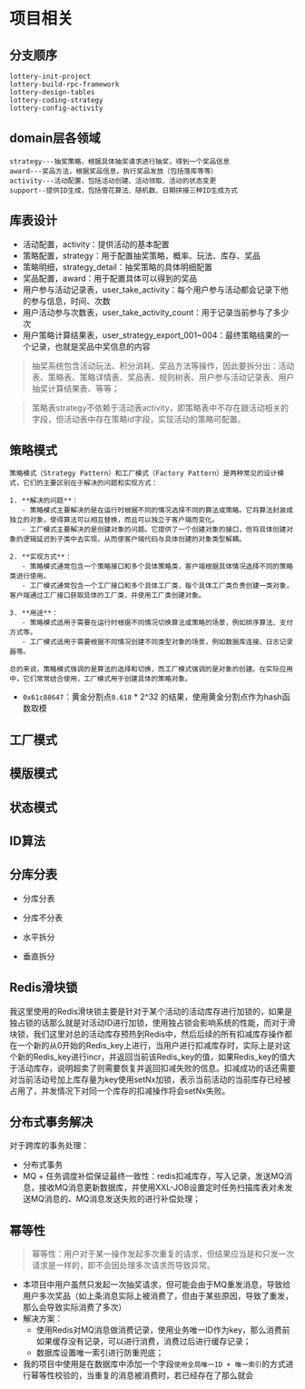 # 项目相关


## 分支顺序
```text
lottery-init-project
lottery-build-rpc-framework
lottery-design-tables
lottery-coding-strategy
lottery-config-activity
```

## domain层各领域
```text
strategy---抽奖策略，根据具体抽奖请求进行抽奖，得到一个奖品信息
award---奖品方法，根据奖品信息，执行奖品发放（包括落库等等）
activity---活动配置，包括活动创建、活动领取、活动的状态变更
support--提供ID生成，包括雪花算法、随机数、日期拼接三种ID生成方式
```
## 库表设计
- 活动配置，activity：提供活动的基本配置
- 策略配置，strategy：用于配置抽奖策略，概率、玩法、库存、奖品
- 策略明细，strategy_detail：抽奖策略的具体明细配置
- 奖品配置，award：用于配置具体可以得到的奖品
- 用户参与活动记录表，user_take_activity：每个用户参与活动都会记录下他的参与信息，时间、次数
- 用户活动参与次数表，user_take_activity_count：用于记录当前参与了多少次
- 用户策略计算结果表，user_strategy_export_001~004：最终策略结果的一个记录，也就是奖品中奖信息的内容

> 抽奖系统包含活动玩法、积分消耗、奖品方法等操作，因此要拆分出：活动表、策略表、策略详情表、奖品表、规则树表、用户参与活动记录表、用户抽奖计算结果表、等等；

> 策略表strategy不依赖于活动表activity，即策略表中不存在跟活动相关的字段，但活动表中存在策略id字段，实现活动的策略可配置。





## 策略模式
```
策略模式（Strategy Pattern）和工厂模式（Factory Pattern）是两种常见的设计模式，它们的主要区别在于解决的问题和实现方式：

1. **解决的问题**：
   - 策略模式主要解决的是在运行时根据不同的情况选择不同的算法或策略。它将算法封装成独立的对象，使得算法可以相互替换，而且可以独立于客户端而变化。
   - 工厂模式主要解决的是创建对象的问题。它提供了一个创建对象的接口，但将具体创建对象的逻辑延迟到子类中去实现，从而使客户端代码与具体创建的对象类型解耦。

2. **实现方式**：
   - 策略模式通常包含一个策略接口和多个具体策略类，客户端根据具体情况选择不同的策略类进行使用。
   - 工厂模式通常包含一个工厂接口和多个具体工厂类，每个具体工厂类负责创建一类对象，客户端通过工厂接口获取具体的工厂类，并使用工厂类创建对象。

3. **用途**：
   - 策略模式适用于需要在运行时根据不同情况切换算法或策略的场景，例如排序算法、支付方式等。
   - 工厂模式适用于需要根据不同情况创建不同类型对象的场景，例如数据库连接、日志记录器等。

总的来说，策略模式强调的是算法的选择和切换，而工厂模式强调的是对象的创建。在实际应用中，它们常常结合使用，工厂模式用于创建具体的策略对象。
```

* `0x61c88647`：黄金分割点`0.618` * 2^32 的结果，使用黄金分割点作为hash函数取模

## 工厂模式

## 模版模式

## 状态模式


## ID算法


## 分库分表
* 分库分表
* 分库不分表

* 水平拆分
* 垂直拆分

## Redis滑块锁
我这里使用的Redis滑块锁主要是针对于某个活动的活动库存进行加锁的，如果是独占锁的话那么就是对活动ID进行加锁，使用独占锁会影响系统的性能，而对于滑块锁，我们这里对总的活动库存预热到Redis中，然后后续的所有扣减库存操作都在一个新的从0开始的Redis_key上进行，当用户进行扣减库存时，实际上是对这个新的Redis_key进行incr，并返回当前该Redis_key的值，如果Redis_key的值大于活动库存，说明超卖了则需要恢复并返回扣减失败的信息。扣减成功的话还需要对当前活动号加上库存量为key使用setNx加锁，表示当前活动的当前库存已经被占用了，并发情况下对同一个库存的扣减操作将会setNx失败。

## 分布式事务解决
对于跨库的事务处理：
* 分布式事务
* MQ + 任务调度补偿保证最终一致性：redis扣减库存，写入记录，发送MQ消息，接收MQ消息更新数据库，并使用XXL-JOB设置定时任务扫描库表对未发送MQ消息的、MQ消息发送失败的进行补偿处理；

## 幂等性
> 幂等性：用户对于某一操作发起多次重复的请求，但结果应当是和只发一次请求是一样的，即不会因处理多次请求而导致异常。

* 本项目中用户虽然只发起一次抽奖请求，但可能会由于MQ重发消息，导致给用户多次奖品（如上条消息实际上被消费了，但由于某些原因，导致了重发，那么会导致实际消费了多次）
* 解决方案：
	* 使用Redis对MQ消息做消费记录，使用业务唯一ID作为key，那么消费前如果缓存没有记录，可以进行消费，消费过后进行缓存记录；
	* 数据库设置唯一索引进行防重兜底；
* 我的项目中使用是在数据库中添加一个字段`使用全局唯一ID + 唯一索引`的方式进行幂等性校验的，当重复的消息被消费时，若已经存在了那么就会
